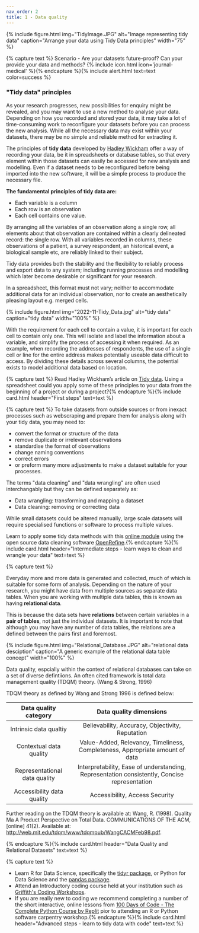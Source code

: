 ```yaml
---
nav_order: 2
title: 1 - Data quality
---
```


{% include figure.html img="TidyImage.JPG" alt="Image representing tidy data" caption="Arrange your data using Tidy Data principles" width="75" %}

{% capture text %}
Scenario - Are your datasets future-proof? Can your provide your data and methods? {% include icon.html icon='journal-medical' %}{% endcapture %}{% include alert.html text=text color=success %}

### "Tidy data" principles
As your research progresses, new possibilities for enquiry might be revealed, and you may want to use a new method to analyse your data. Depending on how you recorded and stored your data, it may take a lot of time-consuming work to reconfigure your datasets before you can process the new analysis. While all the necessary data may exist within your datasets, there may be no simple and reliable method for extracting it.

The principles of **tidy data** developed by [Hadley Wickham](https://hadley.nz/) offer a way of recording your data, be it in spreadsheets or database tables, so that every element within those datasets can easily be accessed for new analysis and modelling. Even if a dataset needs to be reconfigured before being imported into the new software, it will be a simple process to produce the necessary file.

**The fundamental principles of tidy data are:**
- Each variable is a column
- Each row is an observation
- Each cell contains one value.

By arranging all the variables of an observation along a single row, all elements about that observation are contained within a clearly delineated record: the single row. With all variables recorded in columns, these observations of a patient, a survey respondent, an historical event, a biological sample etc, are reliably linked to their subject.

Tidy data provides both the stability and the flexibility to reliably process and export data to any system; including running processes and modelling which later become desirable or significant for your research.  

In a spreadsheet, this format must not vary; neither to accommodate additional data for an individual observation, nor to create an aesthetically pleasing layout e.g. merged cells.

{% include figure.html img="2022-11-Tidy_Data.jpg" alt="tidy data" caption="tidy data" width="100%" %}

With the requirement for each cell to contain a value, it is important for each cell to contain only one. This will isolate and label the information about a variable, and simplify the process of accessing it when required. As an example, when recording the addresses of respondents, the use of a single cell or line for the entire address makes potentially useable data difficult to access. By dividing these details across several columns, the potential exists to model additional data based on location.

{% capture text %}
Read Hadley Wickham’s article on [Tidy data](https://vita.had.co.nz/papers/tidy-data.pdf). Using a spreadsheet could you apply some of these principles to your data from the beginning of a project or during a project?{% endcapture %}{% include card.html header="First steps" text=text %}

{% capture text %}
To take datasets from outside sources or from inexact processes such as webscraping and prepare them for analysis along with your tidy data, you may need to:
- convert the format or structure of the data
- remove duplicate or irrelevant observations
- standardise the format of observations
- change naming conventions
- correct errors
- or preform many more adjustments to make a dataset suitable for your processes.

The terms "data cleaning" and "data wrangling" are often used interchangably but they can be defined separately as:
- Data wrangling: transforming and mapping a dataset
- Data cleaning: removing or correcting data

While small datasets could be altered manually, large scale datasets will require specialised functions or software to process multiple values.

Learn to apply some tidy data methods with this [online module](https://griffithunilibrary.github.io/intro-data-wrangle/) using the open source data cleaning software [OpenRefine](https://openrefine.org/).{% endcapture %}{% include card.html header="Intermediate steps - learn ways to clean and wrangle your data" text=text %}

{% capture text %}

Everyday more and more data is generated and collected, much of which is suitable for some form of analysis. Depending on the nature of your research, you might have data from multiple sources as separate data tables. When you are working with multiple data tables, this is known as having **relational data**.

This is because the data sets have **relations** between certain variables in a **pair of tables**, not just the individual datasets. It is important to note that although you may have any number of data tables, the relations are a defined between the pairs first and foremost.

{% include figure.html img="Relational_Database.JPG" alt="relational data desciption" caption="A generic example of the relational data table concept" width="100%" %}

Data quality, espcially within the context of relational databases can take on a set of diverse defintiions. An often cited framework is total data management quality (TDQM) theory. (Wang & Strong, 1996)

TDQM theory as defined by Wang and Strong 1996 is defined below:

|**Data quality category**     |**Data quality dimensions**                                                                  |
|:----------------------------:|:-----------------------------------------------:                                            |
| Intrinsic data qualtiy       | Believability, Accuracy, Objectivity, Reputation                                            |
| Contextual data quality      | Value-Added, Relevancy, Timeliness, Completeness, Appropriate amount of data                |
| Representational data quality| Interpretability, Ease of understanding, Representation consistently, Concise representation|
| Accessibility data quality   | Accessibility, Access Security                                                              |

Further reading on the TDQM theory is available at: Wang, R. (1998). Quality Ma A Product Perspective on Total Data. COMMUNICATIONS OF THE ACM, [online] 41(2). Available at: http://web.mit.edu/tdqm/www/tdqmpub/WangCACMFeb98.pdf.

{% endcapture %}{% include card.html header="Data Quality and Relational Datasets" text=text %}

{% capture text %}
- Learn R for Data Science, specifically the [tidyr package](https://r4ds.had.co.nz/tidy-data.html), or Python for Data Science and the [pandas package](https://byuidatascience.github.io/python4ds/tidy-data.html).
- Attend an Introductory coding course held at your institution such as [Griffith's Coding Workshops](https://www.griffith.edu.au/eresearch-services/hacky-hour).
- If you are really new to coding we recommend completing a number of the short interactive, online lessons from [100 Days of Code - The Complete Python Course by Replit](https://replit.com) pior to attending an R or Python software carpentry workshop.{% endcapture %}{% include card.html header="Advanced steps - learn to tidy data with code" text=text %}

